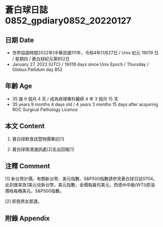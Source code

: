 [_metadata_:encoding]: - "utf-8"
[_metadata_:language]: - "zh-Hant-TW"
[_metadata_:fileformat]: - "markdown"
[_metadata_:MIME_type]: - "text/plain"
[_metadata_:markdown_version]: - "commonmark version 0.30"
[_metadata_:markdown_spec]: - "https://spec.commonmark.org/0.30/"

# 蒼白球日誌0852_gpdiary0852_20220127 #

## 日期 Date ##

* 世界協調時間2022年(中華民國111年，令和4年)1月27日 / Unix 紀元 19019 日 / 星期四 / 蒼白球紀元第852日
* January 27, 2022 (UTC) / 19019 days since Unix Epoch / Thursday / Globus Pallidum day 852

## 年齡 Age ##

* 35 歲 9 個月 4 天 / 成為病理專科醫師 4 年 3 個月 15 天
* 35 years 9 months 4 days old / 4 years 3 months 15 days after acquiring ROC Surgical Pathology Licence

## 本文 Content ##

1. 蒼白球飲食誌暨物價筆記[1]

    
2. 蒼白球南港通訊處[2]支出回報[1]

    

## 注釋 Comment ##

[1] 新台幣計價。有關新台幣、美元指數、S&P500指數請參見蒼白球日誌0704。此刻匯率為1美元兌新台幣，美元指數，金價每盎司美元，西德州中級(WTI)原油價格每桶美元，S&P500指數。


[2] 即我男友那邊。



## 附錄 Appendix ##

